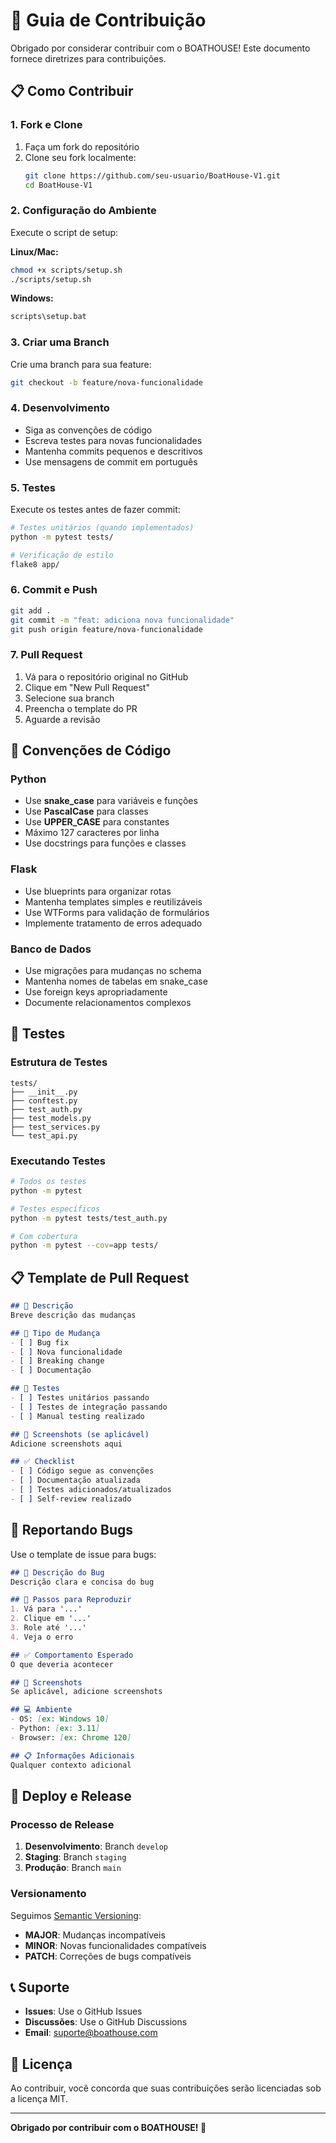 # 🤝 Guia de Contribuição

Obrigado por considerar contribuir com o BOATHOUSE! Este documento fornece diretrizes para contribuições.

## 📋 Como Contribuir

### 1. Fork e Clone

1. Faça um fork do repositório
2. Clone seu fork localmente:
   ```bash
   git clone https://github.com/seu-usuario/BoatHouse-V1.git
   cd BoatHouse-V1
   ```

### 2. Configuração do Ambiente

Execute o script de setup:

**Linux/Mac:**
```bash
chmod +x scripts/setup.sh
./scripts/setup.sh
```

**Windows:**
```cmd
scripts\setup.bat
```

### 3. Criar uma Branch

Crie uma branch para sua feature:
```bash
git checkout -b feature/nova-funcionalidade
```

### 4. Desenvolvimento

- Siga as convenções de código
- Escreva testes para novas funcionalidades
- Mantenha commits pequenos e descritivos
- Use mensagens de commit em português

### 5. Testes

Execute os testes antes de fazer commit:
```bash
# Testes unitários (quando implementados)
python -m pytest tests/

# Verificação de estilo
flake8 app/
```

### 6. Commit e Push

```bash
git add .
git commit -m "feat: adiciona nova funcionalidade"
git push origin feature/nova-funcionalidade
```

### 7. Pull Request

1. Vá para o repositório original no GitHub
2. Clique em "New Pull Request"
3. Selecione sua branch
4. Preencha o template do PR
5. Aguarde a revisão

## 📝 Convenções de Código

### Python

- Use **snake_case** para variáveis e funções
- Use **PascalCase** para classes
- Use **UPPER_CASE** para constantes
- Máximo 127 caracteres por linha
- Use docstrings para funções e classes

### Flask

- Use blueprints para organizar rotas
- Mantenha templates simples e reutilizáveis
- Use WTForms para validação de formulários
- Implemente tratamento de erros adequado

### Banco de Dados

- Use migrações para mudanças no schema
- Mantenha nomes de tabelas em snake_case
- Use foreign keys apropriadamente
- Documente relacionamentos complexos

## 🧪 Testes

### Estrutura de Testes

```
tests/
├── __init__.py
├── conftest.py
├── test_auth.py
├── test_models.py
├── test_services.py
└── test_api.py
```

### Executando Testes

```bash
# Todos os testes
python -m pytest

# Testes específicos
python -m pytest tests/test_auth.py

# Com cobertura
python -m pytest --cov=app tests/
```

## 📋 Template de Pull Request

```markdown
## 📝 Descrição
Breve descrição das mudanças

## 🔧 Tipo de Mudança
- [ ] Bug fix
- [ ] Nova funcionalidade
- [ ] Breaking change
- [ ] Documentação

## 🧪 Testes
- [ ] Testes unitários passando
- [ ] Testes de integração passando
- [ ] Manual testing realizado

## 📸 Screenshots (se aplicável)
Adicione screenshots aqui

## ✅ Checklist
- [ ] Código segue as convenções
- [ ] Documentação atualizada
- [ ] Testes adicionados/atualizados
- [ ] Self-review realizado
```

## 🐛 Reportando Bugs

Use o template de issue para bugs:

```markdown
## 🐛 Descrição do Bug
Descrição clara e concisa do bug

## 🔄 Passos para Reproduzir
1. Vá para '...'
2. Clique em '...'
3. Role até '...'
4. Veja o erro

## ✅ Comportamento Esperado
O que deveria acontecer

## 📸 Screenshots
Se aplicável, adicione screenshots

## 💻 Ambiente
- OS: [ex: Windows 10]
- Python: [ex: 3.11]
- Browser: [ex: Chrome 120]

## 📋 Informações Adicionais
Qualquer contexto adicional
```

## 🚀 Deploy e Release

### Processo de Release

1. **Desenvolvimento**: Branch `develop`
2. **Staging**: Branch `staging` 
3. **Produção**: Branch `main`

### Versionamento

Seguimos [Semantic Versioning](https://semver.org/):
- **MAJOR**: Mudanças incompatíveis
- **MINOR**: Novas funcionalidades compatíveis
- **PATCH**: Correções de bugs compatíveis

## 📞 Suporte

- **Issues**: Use o GitHub Issues
- **Discussões**: Use o GitHub Discussions
- **Email**: suporte@boathouse.com

## 📄 Licença

Ao contribuir, você concorda que suas contribuições serão licenciadas sob a licença MIT.

---

**Obrigado por contribuir com o BOATHOUSE! 🚤** 